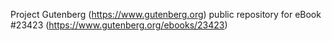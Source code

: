 Project Gutenberg (https://www.gutenberg.org) public repository for eBook #23423 (https://www.gutenberg.org/ebooks/23423)
